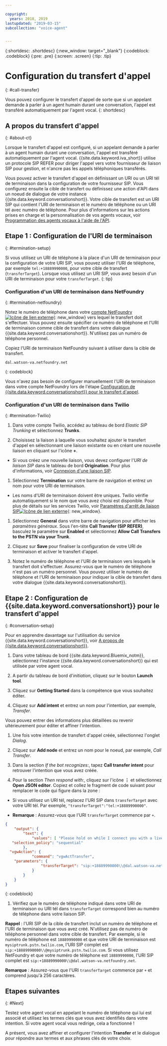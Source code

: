 ```yaml
---

copyright:
  years: 2018, 2019
lastupdated: "2019-03-15"
subcollection: "voice-agent"


---
```


{:shortdesc: .shortdesc}
{:new_window: target="_blank"}
{:codeblock: .codeblock}
{:pre: .pre}
{:screen: .screen}
{:tip: .tip}


# Configuration du transfert d'appel
{: #call-transfer}

Vous pouvez configurer le transfert d'appel de sorte que si un appelant demande à parler à un agent humain durant une conversation, l'appel est transféré automatiquement par l'agent vocal.
{: shortdesc}

## A propos du transfert d'appel
{: #about-ct}

Lorsque le transfert d'appel est configuré, si un appelant demande à parler à un agent humain durant une conversation, l'appel est transféré automatiquement par l'agent vocal. {{site.data.keyword.iva_short}} utilise un protocole SIP REFER pour diriger l'appel vers votre fournisseur de liaison SIP pour gestion, et n'ancre pas les appels téléphoniques transférés.

Vous pouvez activer le transfert d'appel en définissant un URI ou un URI tél de terminaison dans la configuration de votre fournisseur SIP. Vous configurez ensuite la cible de transfert ou définissez une action d'API dans un noeud de dialogue de votre instance {{site.data.keyword.conversationshort}}. Votre cible de transfert est un URI SIP qui contient l'URI de terminaison et le numéro de téléphone ou un URI tél avec numéro de téléphone. Pour plus d'informations sur les actions prises en charge et la personnalisation de vos agents vocaux, voir [Programmation des agents vocaux à l'aide de l'API](/docs/services/voice-agent?topic=voice-agent-api).

## Etape 1 : Configuration de l'URI de terminaison
{: #termination-setup}

Si vous utilisez un URI de téléphone à la place d'un URI de terminaison pour la configuration de votre URI SIP, vous pouvez utiliser l'URI de téléphone, par exemple `tel:+18889990000`, pour votre cible de transfert (`transferTarget`). Lorsque vous utilisez un URI SIP, vous avez besoin d'un URI de terminaison pour votre `transferTarget`.
{: tip}

### Configuration d'un URI de terminaison dans NetFoundry
{: #termination-netfoundry}

Notez le numéro de téléphone dans votre [compte NetFoundry![Icône de lien externe](../../icons/launch-glyph.svg "Icône de lien externe")](https://watson.netfoundry.io/watson-login){: new_window} vers lequel le transfert doit s'effectuer. Vous pouvez ensuite spécifier ce numéro de téléphone et l'URI de terminaison comme cible de transfert dans votre dialogue {{site.data.keyword.conversationshort}}. N'utilisez pas un numéro de téléphone personnel.

Copiez l'URI de terminaison NetFoundry suivant à utiliser dans la cible de transfert.

```
dal.watson-va.netfoundry.net
```
{: codeblock}

Vous n'avez pas besoin de configurer manuellement l'URI de terminaison dans votre compte NetFoundry lors de l'étape [Configuration de {{site.data.keyword.conversationshort}} pour le transfert d'appel](#conversation-setup).

### Configuration d'un URI de terminaison dans Twilio
{: #termination-Twilio}

1. Dans votre compte Twilio, accédez au tableau de bord _Elastic SIP Trunking_ et sélectionnez **Trunks**.

1. Choisissez la liaison à laquelle vous souhaitez ajouter le transfert d'appel en sélectionnant une liaison existante ou en créant une nouvelle liaison en cliquant sur l'icône **+**.

  * Si vous créez une nouvelle liaison, vous devez configurer l'_URI de liaison SIP_ dans le tableau de bord **Origination**.  Pour plus d'informations, voir [Connexion d'une liaison SIP](/docs/services/voice-agent?topic=voice-agent-connect).

1. Sélectionnez **Termination** sur votre barre de navigation et entrez un nom pour votre URI de terminaison.

  * Les noms d'URI de terminaison doivent être uniques. Twilio vérifie automatiquement si le nom que vous avez choisi est disponible. Pour plus de détails sur les services Twilio, voir [Paramètres d'arrêt de liaison SIP![Icône de lien externe](../../icons/launch-glyph.svg "Icône de lien externe")](https://www.twilio.com/docs/api/sip-trunking/getting-started#termination){: new_window}.

1. Sélectionnez **General** dans votre barre de navigation pour afficher les _paramètres généraux_. Sous l'en-tête **Call Transfer (SIP REFER)**, basculez le paramètre sur **Enabled** et sélectionnez **Allow Call Transfers to the PSTN via your Trunk**.

1. Cliquez sur **Save** pour finaliser la configuration de votre URI de terminaison et activer le transfert d'appel.

1. Notez le numéro de téléphone et l'URI de terminaison vers lesquels le transfert doit s'effectuer. Assurez-vous que le numéro de téléphone n'est pas un numéro personnel. Vous pouvez utiliser le numéro de téléphone et l'URI de terminaison pour indiquer la cible de transfert dans votre dialogue {{site.data.keyword.conversationshort}}.


## Etape 2 : Configuration de {{site.data.keyword.conversationshort}} pour le transfert d'appel
{: #conversation-setup}

Pour en apprendre davantage sur l'utilisation du service {{site.data.keyword.conversationshort}}, voir [A propos de {{site.data.keyword.conversationshort}}](/docs/services/assistant?topic=assistant-index#indext).

1. Dans votre tableau de bord {{site.data.keyword.Bluemix_notm}}, sélectionnez l'instance {{site.data.keyword.conversationshort}} qui est utilisée par votre agent vocal.

1. A partir du tableau de bord d'_initiation_, cliquez sur le bouton **Launch tool**.

1. Cliquez sur **Getting Started** dans la compétence que vous souhaitez éditer.

1. Cliquez sur **Add intent** et entrez un nom pour l'intention, par exemple, _Transfer_.

  Vous pouvez entrer des informations plus détaillées ou revenir ultérieurement pour éditer et affiner l'intention.

1. Une fois votre intention de transfert d'appel créée, sélectionnez l'onglet _Dialog_.

1. Cliquez sur **Add node** et entrez un nom pour le noeud, par exemple, _Call Transfer_.

1. Dans la section _If the bot recognizes:_, tapez **Call transfer intent** pour retrouver l'intention que vous avez créée.

1. Pour la section _Then respond with:_, cliquez sur l'icône **&vellip;** et sélectionnez **Open JSON editor**. Copiez et collez le fragment de code suivant pour remplacer le code qui figure dans la zone :

  * Si vous utilisez un URI tél, replacez l'URI SIP dans `transferTarget` avec votre URI tél. Par exemple,  `"transferTarget":"tel:+18889990000"`.

  * **Remarque** : Assurez-vous que l'URI `transferTarget` commence par `+`.

  ```json
  {
      "output": {
          "text": {
              "values": [ "Please hold on while I connect you with a live agent." ],
     "selection_policy": "sequential"
          },
    "vgwAction": {
              "command": "vgwActTransfer",
      "parameters": {
                  "transferTarget": "sip:+18889990000\\@dal.watson-va.netfoundry.net"
              }
          }
      }
  }
  ```
  {: codeblock}

1. Vérifiez que le numéro de téléphone indiqué dans votre URI de terminaison ou URI tél dans `transferTarget` correspond bien au numéro de téléphone dans votre liaison SIP.

**Rappel** : l'URI SIP de la cible de transfert inclut un numéro de téléphone et l'URI de terminaison que vous avez créé. N'utilisez pas de numéro de téléphone personnel dans votre cible de transfert. Par exemple, si le numéro de téléphone est `18889990000` et que votre URI de terminaison est `mysiptrunk.pstn.twilio.com`, l'URI SIP complet est `sip:+18889990000\\@mysiptrunk.pstn.twilio.com`. Si vous utilisez NetFoundry et que votre numéro de téléphone est `18889990000`, l'URI SIP complet est `sip:+18889990000\\@dal.watson-va.netfoundry.net`.

**Remarque** : Assurez-vous que l'URI `transferTarget` commence par `+` et comprend jusqu'à 256 caractères.

## Etapes suivantes
{: #Next}

Testez votre agent vocal en appelant le numéro de téléphone qui lui est associé et utilisez les termes clés que vous avez identifiés dans votre intention. Si votre agent vocal vous redirige, cela a fonctionné !

A présent, vous avez affiner et configurer l'intention **Transfer** et le dialogue pour répondre aux termes et aux phrases clés de votre choix.
